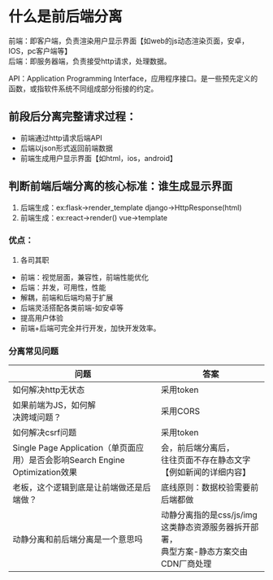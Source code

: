 # 什么是前后端分离

前端：即客户端，负责渲染用户显示界面【如web的js动态渲染页面，安卓，IOS，pc客户端等】  
后端：即服务器端，负责接受http请求，处理数据。

API：Application Programming Interface，应用程序接口。是一些预先定义的函数，或指软件系统不同组成部分衔接的约定。

## 前段后分离完整请求过程：

- 前端通过http请求后端API
- 后端以json形式返回前端数据
- 前端生成用户显示界面【如html，ios，android】


## 判断前端后端分离的核心标准：谁生成显示界面

1. 后端生成：ex:flask->render_template django->HttpResponse(html)
2. 前端生成：ex:react->render() vue->template



### 优点：

1. 各司其职

- 前端：视觉层面，兼容性，前端性能优化
- 后端：并发，可用性，性能
- 解耦，前端和后端均易于扩展
- 后端灵活搭配各类前端-如安卓等
- 提高用户体验
- 前端+后端可完全并行开发，加快开发效率。

### 分离常见问题


| 问题                                                              | 答案                                                     |
|-----------------------------------------------------------------|--------------------------------------------------------|
| 如何解决http无状态                                                     | 采用token                                                |
| 如果前端为JS，如何解<br/>决跨域问题？                                          | 采用CORS                                                 |
| 如何解决csrf问题                                                      | 采用token                                                |
| Single Page Application（单页面应用）是否会影响Search Engine Optimization效果 | 会，前后端分离后，<br/>往往页面不存在静态文字【例如新闻的详细内容】                   |
| 老板，这个逻辑到底是让前端做还是后端做？                                            | 底线原则：数据校验需要前后端都做                                       |
| 动静分离和前后端分离是一个意思吗                                                | 动静分离指的是css/js/img这类静态资源服务器拆开部署，<br/>典型方案-静态方案交由CDN厂商处理 |